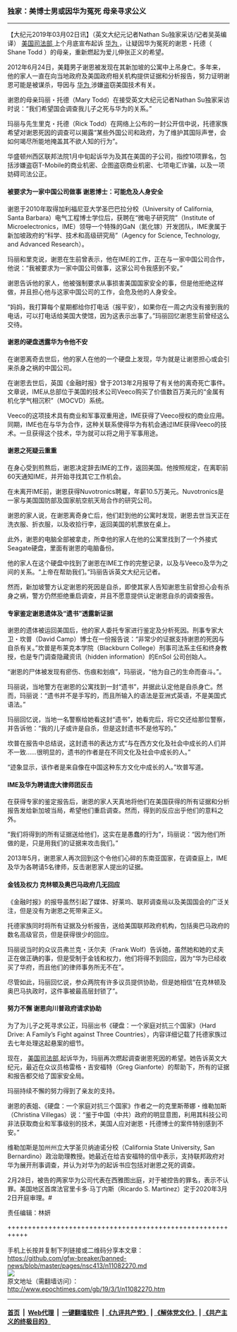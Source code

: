 ### 独家：美博士男或因华为冤死 母亲寻求公义
------------------------

<p>
 【大纪元2019年03月02日讯】（英文大纪元记者Nathan Su独家采访/记者吴英编译）
 <a href="http://www.epochtimes.com/gb/tag/%E7%BE%8E%E5%9B%BD%E5%8F%B8%E6%B3%95%E9%83%A8.html">
  美国司法部
 </a>
 上个月底宣布起诉
 <a href="http://www.epochtimes.com/gb/tag/%E5%8D%8E%E4%B8%BA.html">
  华为
 </a>
 ，让疑因华为冤死的谢恩・托德（
 <span lang="EN-US">
  Shane Todd
 </span>
 ）的母亲，重新燃起为爱儿伸张正义的希望。
</p>
<p>
 2012年6月24日，美籍男子谢恩被发现在其新加坡的公寓中上吊身亡。多年来，他的家人一直在向当地政府及美国政府相关机构提供证据和分析报告，努力证明谢恩可能是被谋杀，导因与
 <a href="http://www.epochtimes.com/gb/tag/%E5%8D%8E%E4%B8%BA.html">
  华为
 </a>
 涉嫌盗窃美国技术有关。
</p>
<p>
 谢恩的母亲玛丽・托德（Mary Todd）在接受英文大纪元记者Nathan Su独家采访时说：“我们希望国会调查我儿子之死与华为的关系。”
</p>
<p>
 玛丽与先生里克・托德（Rick Todd）在网络上公布的一封公开信中说，托德家族希望对谢恩死因的调查可以揭露“某些外国公司和政府，为了维护其国际声誉，会如何竭尽所能地掩盖其不欲人知的行为”。
</p>
<p>
 华盛顿州西区联邦法院1月中旬起诉华为及其在美国的子公司，指控10项罪名，包括涉嫌盗窃T-Mobile的商业机密、企图盗窃商业机密、七项电汇诈骗，以及一项妨碍司法公正。
</p>
<h4>
 被要求为一家中国公司做事 谢恩博士：可能危及人身安全
</h4>
<p>
 谢恩于2010年取得加利福尼亚大学圣巴巴拉分校（University of California, Santa Barbara）电气工程博士学位后，获聘在“微电子研究院”（Institute of Microelectronics，IME）领导一个特殊的GaN（氮化镓）开发团队，IME隶属于新加坡政府的“科学、技术和高级研究局”（Agency for Science, Technology, and Advanced Research）。
</p>
<p>
 玛丽和里克说，谢恩在生前曾表示，他在IME的工作，正在与一家中国公司合作，他说：“我被要求为一家中国公司做事，这家公司令我感到不安。”
</p>
<p>
 谢恩告诉他的家人，他被强制要求从事损害美国国家安全的事，但是他拒绝这样做，并且担心他与这家中国公司的工作，会危及他的人身安全。
</p>
<p>
 “妈妈，我打算每个星期都给你打电话（报平安），如果你在一周之内没有接到我的电话，可以打电话给美国大使馆，因为这表示出事了。”玛丽回忆谢恩生前曾经这么交待。
</p>
<h4>
 谢恩的硬盘透露华为令他不安
</h4>
<p>
 在谢恩离奇去世后，他的家人在他的一个硬盘上发现，华为就是让谢恩担心或会引来杀身之祸的中国公司。
</p>
<p>
 在谢恩去世后，英国《金融时报》曾于2013年2月报导了有关他的离奇死亡事件。文章说，IME从总部位于美国的技术公司Veeco购买了价值数百万美元的“金属有机化学气相沉积”（MOCVD）系统。
</p>
<p>
 Veeco的这项技术具有商业和军事双重用途，IME获得了Veeco授权的商业应用。同期，IME也在与华为合作，这种关联系使得华为有机会通过IME获得Veeco的技术。一旦获得这个技术，华为就可以将之用于军事用途。
</p>
<h4>
 谢恩之死疑云重重
</h4>
<p>
 在身心受到煎熬后，谢恩决定辞去IME的工作，返回美国。他按照规定，在离职前60天通知IME，并开始寻找其它工作机会。
</p>
<p>
 在未离开IME前，谢恩获得Nuvotronics聘雇，年薪10.5万美元。Nuvotronics是一家与美国国防部及国家航空航天局合作的研究公司。
</p>
<p>
 谢恩的家人说，在谢恩离奇身亡后，他们赶到他的公寓时发现，谢恩去世当天正在洗衣服、折衣服，以及收拾行李，返回美国的机票放在桌上。
</p>
<p>
 此外，谢恩的电脑全部被拿走，所幸他的家人在他的公寓里找到了一个外接式Seagate硬盘，里面有谢恩的电脑备份。
</p>
<p>
 他的家人在这个硬盘中找到了谢恩在IME工作的完整记录，以及与Veeco及华为之间的关系。“上帝在帮助我们。”玛丽告诉英文大纪元记者。
</p>
<p>
 然而，新加坡警方认定谢恩的死因是自杀，即使其家人告知谢恩生前曾担心会有杀身之祸，警方仍然拒绝重启调查，并且不愿意提供认定谢恩自杀的调查报告。
</p>
<h4>
 专家鉴定谢恩遗体及“遗书”透露新证据
</h4>
<p>
 谢恩的遗体被运回美国后，他的家人委托专家进行鉴定及分析死因。刑事专家大卫・坎普（David Camp）博士在一份报告说：“非常少的证据支持谢恩的死因与自杀有关。”坎普是布莱克本学院（Blackburn College）刑事司法系主任和终身教授，也是专门调查隐藏资讯（hidden information）的EnSol 公司创始人。
</p>
<p>
 “谢恩的尸体被发现有瘀伤、伤痕和划痕”，玛丽说，“他为自己的生命而奋斗。”。
</p>
<p>
 玛丽说，当地警方在谢恩的公寓找到一封“遗书”，并据此认定他是自杀身亡。然而，玛丽说：“遗书并不是手写的，而且所输入的语法是亚洲式英语，不是美国式语法。”
</p>
<p>
 玛丽回忆说，当地一名警察给她看这封“遗书”，她看完后，将它交还给那位警察，并告诉他：“我的儿子或许是自杀，但是这封遗书不是他写的。”
</p>
<p>
 坎普在报告中总结说，这封遗书的表达方式“与在西方文化及社会中成长的人们并不一致……很明显的，遗书的作者是在不同文化及社会中成长的人。”
</p>
<p>
 “迹象显示，该作者是来自像在中国这种东方文化中成长的人。”坎普写道。
</p>
<h4>
 IME及华为聘请庞大律师团反击
</h4>
<p>
 在获得专家的鉴定报告后，谢恩的家人天真地将他们在美国获得的所有证据和分析报告发给新加坡当局，希望他们重启调查。然而，得到的反应出乎他们的意料之外。
</p>
<p>
 “我们将得到的所有证据送给他们，这实在是愚蠢的行为”，玛丽说：“因为他们所做的是，只是用我们的证据来攻击我们。”
</p>
<p>
 2013年5月，谢恩家人再次回到这个令他们心碎的东南亚国家，在调查庭上，IME及华为各聘请5名律师，反击谢恩家人提出的证据。
</p>
<h4>
 金钱及权力 克林顿及奥巴马政府几无回应
</h4>
<p>
 《金融时报》的报导虽然引起了媒体、好莱坞、联邦调查局以及美国国会的广泛关注，但是没有为谢恩之死带来正义。
</p>
<p>
 托德家族同时将所有证据及分析报告，送给美国联邦政府机构，包括奥巴马政府的数名高级官员，但是获得很少的回应。
</p>
<p>
 玛丽说当时的众议员弗兰克・沃尔夫（Frank Wolf）告诉她，虽然她和她的丈夫正在做正确的事，但是受制于金钱和权力，他们将得不到回应，因为“华为已经收买了华府，而且他们的律师事务所无不在”。
</p>
<p>
 尽管如此，玛丽回忆说，参众两院有许多议员提供协助，但是她相信“在克林顿及奥巴马执政时，这件事被最高层封锁了”。
</p>
<h4>
 努力不懈 谢恩向川普政府请求协助
</h4>
<p>
 为了为儿子之死寻求公正，玛丽出书《硬盘：一个家庭对抗三个国家》（Hard Drive: A Family’s Fight against Three Countries），内容详细记载了托德家族过去七年处理这起悬案的细节。
</p>
<p>
 现在，
 <a href="http://www.epochtimes.com/gb/tag/%E7%BE%8E%E5%9B%BD%E5%8F%B8%E6%B3%95%E9%83%A8.html">
  美国司法部
 </a>
 起诉华为，玛丽再次燃起调查谢恩死因的希望。她告诉英文大纪元，最近在众议员格雷格・吉安福特（Greg Gianforte）的帮助下，所有的证据和报告都交给了国家安全局。
</p>
<p>
 玛丽持续不懈的努力得到了亲友的支持。
</p>
<p>
 谢恩的表姐、《硬盘：一个家庭对抗三个国家》作者之一的克里斯蒂娜・维勒加斯（Christina Villegas）说：“鉴于中国（中共）政府的明显意图，利用其科技公司非法获取商业和军事级别的技术，美国人应对谢恩・托德博士的案件特别感到不安。”
</p>
<p>
 维勒加斯是加州州立大学圣贝纳迪诺分校（California State University, San Bernardino）政治助理教授。她最近在给吉安福特的信中表示，支持联邦政府对华为展开刑事调查，并认为对华为的起诉书应包括对谢恩之死的调查。
</p>
<p>
 2月28日，被告的两家华为公司代表在西雅图出庭，对于被控告的罪名，表示不认罪。美国地区首席法官里卡多‧马丁内斯（Ricardo S. Martinez）定于2020年3月2日开庭审理。#
</p>
<p>
 责任编辑：林妍
</p>

+++++++++++++++++++++++++++++++++++++++++++++++++++++++++++<br/><br/>
手机上长按并复制下列链接或二维码分享本文章：<br/>
https://github.com/gfw-breaker/banned-news/blob/master/pages/nsc413/n11082270.md <br/>
<a href='https://github.com/gfw-breaker/banned-news/blob/master/pages/nsc413/n11082270.md'><img src='https://github.com/gfw-breaker/banned-news/blob/master/pages/nsc413/n11082270.md.png'/></a> <br/>
原文地址（需翻墙访问）：http://www.epochtimes.com/gb/19/3/1/n11082270.htm


------------------------
#### [首页](https://github.com/gfw-breaker/banned-news/blob/master/README.md) &nbsp;|&nbsp; [Web代理](https://github.com/labour-camp/helloworld) &nbsp;|&nbsp; [一键翻墙软件](https://github.com/gfw-breaker/nogfw/blob/master/README.md) &nbsp;| [《九评共产党》](https://github.com/gfw-breaker/9ping.md/blob/master/README.md#九评之一评共产党是什么) | [《解体党文化》](https://github.com/gfw-breaker/jtdwh.md/blob/master/README.md) | [《共产主义的终极目的》](https://github.com/gfw-breaker/gczydzjmd.md/blob/master/README.md)

